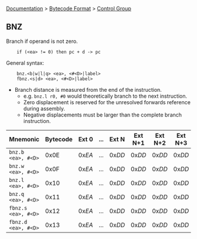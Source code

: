 [Documentation](../../README.md) > [Bytecode Format](../README.md) > [Control Group](../InstructionsControl.md)

## BNZ

Branch if operand is not zero.

        if (<ea> != 0) then pc + d -> pc

General syntax:

        bnz.<b|w|l|q> <ea>, <#<D>|label>
        fbnz.<s|d> <ea>, <#<D>|label>

* Branch distance is measured from the end of the instruction.
    - e.g. `bnz.l r0, #0` would theoretically branch to the next instruction.
    - Zero displacement is reserved for the unresolved forwards reference during assembly.
    - Negative displacements must be larger than the complete branch instruction.

| Mnemonic | Bytecode | Ext 0 | ... | Ext N | Ext N+1 | Ext N+2 | Ext N+3 |
| - | - | - | - | - | - | - | - |
| `bnz.b <ea>, #<D>` | 0x0E | 0x*EA* | ... | 0x*DD* | 0x*DD* | 0x*DD* | 0x*DD* |
| `bnz.w <ea>, #<D>` | 0x0F | 0x*EA* | ... | 0x*DD* | 0x*DD* | 0x*DD* | 0x*DD* |
| `bnz.l <ea>, #<D>` | 0x10 | 0x*EA* | ... | 0x*DD* | 0x*DD* | 0x*DD* | 0x*DD* |
| `bnz.q <ea>, #<D>` | 0x11 | 0x*EA* | ... | 0x*DD* | 0x*DD* | 0x*DD* | 0x*DD* |
| `fbnz.s <ea>, #<D>` | 0x12 | 0x*EA* | ... | 0x*DD* | 0x*DD* | 0x*DD* | 0x*DD* |
| `fbnz.d <ea>, #<D>` | 0x13 | 0x*EA* | ... | 0x*DD* | 0x*DD* | 0x*DD* | 0x*DD* |
